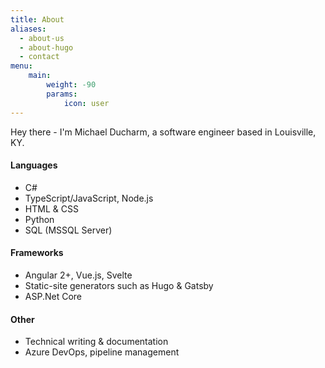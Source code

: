 ```yaml
---
title: About
aliases:
  - about-us
  - about-hugo
  - contact
menu:
    main: 
        weight: -90
        params:
            icon: user
---
```


Hey there - I'm Michael Ducharm, a software engineer based in Louisville, KY.

#### Languages

- C#
- TypeScript/JavaScript, Node.js
- HTML & CSS
- Python
- SQL (MSSQL Server)

#### Frameworks

- Angular 2+, Vue.js, Svelte
- Static-site generators such as Hugo & Gatsby
- ASP.Net Core

#### Other

- Technical writing & documentation
- Azure DevOps, pipeline management
